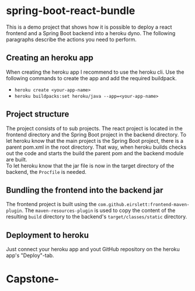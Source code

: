 # spring-boot-react-bundle

This is a demo project that shows how it is possible to deploy a react frontend and a Spring Boot backend into a heroku dyno. The following paragraphs describe the actions you need to perform.

## Creating an heroku app
When creating the heroku app I recommend to use the heroku cli. Use the following commands to create the app and add the required buildpack.
* `heroku create <your-app-name>`
* `heroku buildpacks:set heroku/java --app=<your-app-name>`

## Project structure

The project consists of to sub projects. The react project is located in the frontend directory and the Spring Boot project in the backend directory. To let heroku know that the main project is the Spring Boot project, there is a parent pom.xml in the root directory. That way, when heroku builds checks out the code and starts the build the parent pom and the backend module are built.<br />
To let heroku know that the jar file is now in the target directory of the backend, the `Procfile` is needed.

## Bundling the frontend into the backend jar

The frontend project is built using the `com.github.eirslett:frontend-maven-plugin`. The `maven-resources-plugin` is used to copy the content of the resulting `build` directory to the backend's `target/classes/static` directory.<br />

## Deployment to heroku

Just connect your heroku app and yout GitHub repository on the heroku app's "Deploy"-tab.
# Capstone-
